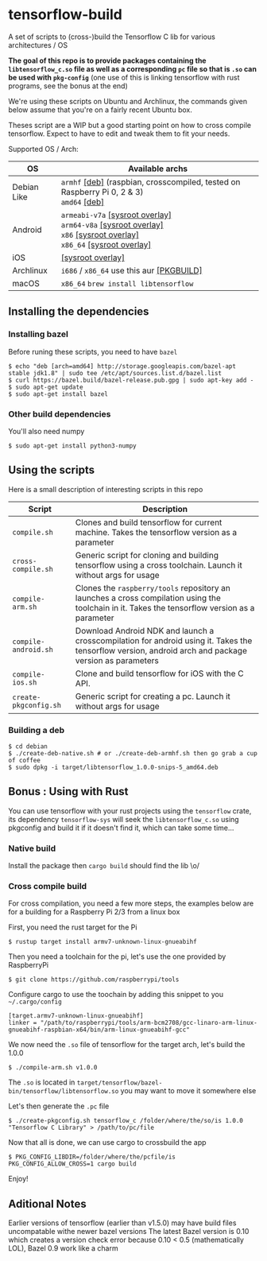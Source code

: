 # tensorflow-build

A set of scripts to (cross-)build the Tensorflow C lib for various architectures / OS

**The goal of this repo is to provide packages containing the `libtensorflow_c.so` file as well as a corresponding `pc` file so that is `.so` can be used with `pkg-config`** (one use of this is linking tensorflow with rust programs, see the bonus at the end)

We're using these scripts on Ubuntu and Archlinux, the commands given below assume that you're on a fairly recent Ubuntu box.

Theses script are a WIP but a good starting point on how to cross compile tensorflow. Expect to have to edit and tweak them to fit your needs.

Supported OS / Arch: 

OS | Available archs
---|---
Debian Like | `armhf` [[deb]](https://s3.amazonaws.com/snips/tensorflow-deb/libtensorflow_1.3.1-snips-2_armhf.deb) (raspbian, crosscompiled, tested on Raspberry Pi 0, 2 & 3) <br> `amd64` [[deb]](https://s3.amazonaws.com/snips/tensorflow-deb/libtensorflow_1.3.1-snips-2_amd64.deb)
Android | `armeabi-v7a` [[sysroot overlay]](https://s3.amazonaws.com/snips/tensorflow-android/tensorflow-android-armeabi-v7a-1.3.1-snips-2.tar.gz) <br> `arm64-v8a` [[sysroot overlay]](https://s3.amazonaws.com/snips/tensorflow-android/tensorflow-android-arm64-v8a-1.3.1-snips-2.tar.gz) <br> `x86` [[sysroot overlay]](https://s3.amazonaws.com/snips/tensorflow-android/tensorflow-android-x86-1.3.1-snips-2.tar.gz) <br> `x86_64` [[sysroot overlay]](https://s3.amazonaws.com/snips/tensorflow-android/tensorflow-android-x86_64-1.3.1-snips-2.tar.gz)
iOS | [[sysroot overlay]](https://s3.amazonaws.com/snips/tensorflow-android/tensorflow-ios-1.3.1-snips-2.tar.gz)
Archlinux | `i686` / `x86_64` use this aur [[PKGBUILD]](https://aur.archlinux.org/packages/tensorflow-git/)
macOS | `x86_64` `brew install libtensorflow`


## Installing the dependencies

### Installing bazel
Before runing these scripts, you need to have `bazel`

```
$ echo "deb [arch=amd64] http://storage.googleapis.com/bazel-apt stable jdk1.8" | sudo tee /etc/apt/sources.list.d/bazel.list
$ curl https://bazel.build/bazel-release.pub.gpg | sudo apt-key add -
$ sudo apt-get update
$ sudo apt-get install bazel
```

### Other build dependencies

You'll also need numpy 

```
$ sudo apt-get install python3-numpy
```

## Using the scripts

Here is a small description of interesting scripts in this repo

Script | Description
--- | ---
`compile.sh` | Clones and build tensorflow for current machine. Takes the tensorflow version as a parameter
`cross-compile.sh` | Generic script for cloning and building tensorflow using a cross toolchain. Launch it without args for usage
`compile-arm.sh` | Clones the `raspberry/tools` repository an launches a cross compilation using the toolchain in it. Takes the tensorflow version as a parameter
`compile-android.sh` | Download Android NDK and launch a crosscompilation for android using it. Takes the tensorflow version, android arch and package version as parameters
`compile-ios.sh` | Clone and build tensorflow for iOS with the C API.
`create-pkgconfig.sh` | Generic script for creating a pc. Launch it without args for usage

### Building a deb
```
$ cd debian
$ ./create-deb-native.sh # or ./create-deb-armhf.sh then go grab a cup of coffee
$ sudo dpkg -i target/libtensorflow_1.0.0-snips-5_amd64.deb

```

## Bonus : Using with Rust

You can use tensorflow with your rust projects using the `tensorflow` crate, its dependency `tensorflow-sys` will seek the `libtensorflow_c.so` using pkgconfig and build it if it doesn't find it, which can take some time...

### Native build

Install the package then `cargo build` should find the lib \o/


### Cross compile build

For cross compilation, you need a few more steps, the examples below are for a building for a Raspberry Pi 2/3 from a linux box

First, you need the rust target for the Pi

```
$ rustup target install armv7-unknown-linux-gnueabihf
```

Then you need a toolchain for the pi, let's use the one provided by RaspberryPi 

```
$ git clone https://github.com/raspberrypi/tools
```

Configure cargo to use the toochain by adding this snippet to you `~/.cargo/config`

```
[target.armv7-unknown-linux-gnueabihf]
linker = "/path/to/raspberrypi/tools/arm-bcm2708/gcc-linaro-arm-linux-gnueabihf-raspbian-x64/bin/arm-linux-gnueabihf-gcc"

```

We now need the `.so` file of tensorflow for the target arch, let's build the 1.0.0

```
$ ./compile-arm.sh v1.0.0
```

The `.so` is located in `target/tensorflow/bazel-bin/tensorflow/libtensorflow.so` you may want to move it somewhere else

Let's then generate the `.pc` file

```
$ ./create-pkgconfig.sh tensorflow_c /folder/where/the/so/is 1.0.0 "Tensorflow C Library" > /path/to/pc/file
```

Now that all is done, we can use cargo to crossbuild the app

```
$ PKG_CONFIG_LIBDIR=/folder/where/the/pcfile/is PKG_CONFIG_ALLOW_CROSS=1 cargo build
```

Enjoy!

## Aditional Notes
Earlier versions of tensorflow (earlier than v1.5.0) may have build files uncompatable withe newer bazel versions
The latest Bazel version is 0.10 which creates a version check error because 0.10 < 0.5 (mathematically LOL), Bazel 0.9 work like a charm
